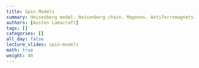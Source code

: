 ```yaml
---
title: Spin Models
summary: Heisenberg model. Heisenberg chain. Magnons. Antiferromagnets. Symmetry breaking. Spin wave theory.
authors: [Austen Lamacraft]
tags: []
categories: []
all_day: false
lecture_slides: spin-models
math: true
weight: 40
---
```


<script src="https://giscus-one.vercel.app/client.js"
        data-repo="AustenLamacraft/dooftown"
        data-repo-id="MDEwOlJlcG9zaXRvcnkyMDcyOTM3MTQ="
        data-category="Announcements"
        data-category-id="DIC_kwDODFsNEs4B_-r4"
        data-mapping="pathname"
        data-reactions-enabled="1"
        data-emit-metadata="0"
        data-theme="light"
        data-lang="en"
        crossorigin="anonymous"
        async>
</script>